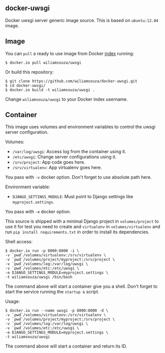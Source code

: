 docker-uwsgi
------------

Docker uwsgi server generic image source. This is based on `ubuntu:12.04` image.

Image
-----

You can `pull` a ready to use image from Docker
[index](https://index.docker.io/u/wiliamsouza/) running:

```
$ docker.io pull wiliamsouza/uwsgi
```

Or build this repository:

```
$ git clone https://github.com/wiliamsouza/docker-uwsgi.git
$ cd docker-uwsgi/
$ docker.io build -t wiliamsouza/uwsgi .
```

Change `wiliamsouza/uwsgi` to your Docker index username.

Container
---------

This image uses volumes and environment variables to control the uwsgi server
configuration.

Volumes:

* `/var/log/uwsgi`: Access log from the container using it.
* `/etc/uwsgi`: Change server configurations using it.
* `/srv/project`: App code goes here.
* `/srv/virtualenv`: App virtualenv goes here.

You pass with `-v` docker option. Don't forget to use absolute path here.

Environment variable:

* `DJANGO_SETTINGS_MODULE`: Must point to Django settings like `myproject.settings`.

You pass with `-e` docker option.

This source is shipped with a minimal Django project in `volumes/project` to use it
for test you need to create and `virtualenv` in `volumes/virtualenv` and run `pip install requirements.txt`
in order to install its dependencies.

Shell access:

```
$ docker.io run -p 8000:8000 -i \
-v `pwd`/volumes/virtualenv:/srv/virtualenv \
-v `pwd`/volumes/project/myproject:/srv/project \
-v `pwd`/volumes/log:/var/log/uwsgi \
-v `pwd`/volumes/etc:/etc/uwsgi \
-e DJANGO_SETTINGS_MODULE=myproject.settings \
-t wiliamsouza/uwsgi /bin/bash
```

The command above will start a container give you a shell. Don't
forget to start the service running the `startup &` script.

Usage:

```
$ docker.io run --name uwsgi -p 8000:8000 -d \
-v `pwd`/volumes/virtualenv:/srv/virtualenv \
-v `pwd`/volumes/project/myproject:/srv/project \
-v `pwd`/volumes/log:/var/log/uwsgi \
-v `pwd`/volumes/etc:/etc/uwsgi \
-e DJANGO_SETTINGS_MODULE=myproject.settings \
-t wiliamsouza/uwsgi
```

The command above will start a container and return its ID.
